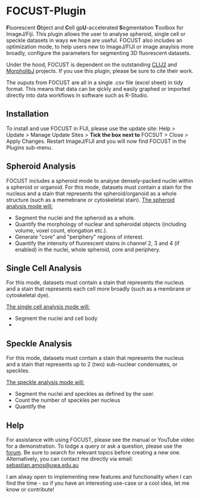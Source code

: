 # FOCUST-Plugin
**F**luorescent **O**bject and **C**ell gp**U**-accelerated **S**egmentation **T**oolbox for ImageJ/Fiji. 
This plugin allows the user to analyse spheroid, single cell or speckle datasets in ways we hope are useful. 
FOCUST also includes an optimization mode, to help users new to ImageJ/FIJI or image anaylsis more broadly, configure the parameters for segmenting 3D fluorescent datasets. 

Under the hood, FOCUST is dependent on the outstanding [CLIJ2](https://github.com/clij/clij2) and [MorpholibJ](https://github.com/ijpb/MorphoLibJ) projects. If you use this plugin, please be sure to cite their work. 

The ouputs from FOCUST are all in a single .csv file (excel sheet) in tidy format. This means that data can be qickly and easily graphed or imported directly into data workflows in software such as R-Studio.

## Installation
To install and use FOCUST in FIJI, please use the update site: Help > Update > Manage Update Sites > __Tick the box next to__ FOCSUT > Close > Apply Changes. Restart ImageJ/FIJI and you will now find FOCUST in the Plugins sub-menu. 

## Spheroid Analysis
FOCUST includes a spheroid mode to analyse densely-packed nuclei within a spheroid or organoid. For this mode, datasets must contain a stain for the nucleus and a stain that represents the spheroid/organoid as a whole structure (such as a memebrane or cytoskeletal stain).
<ins> The spheroid analysis mode will: </ins>
- Segment the nuclei and the spheroid as a whole.
- Quantify the morphology of nuclear and spheroidal objects (including volume, voxel count, elongation etc.). 
- Generate "core" and "periphery" regions of interest.
- Quantify the intensity of fluorescent stains in channel 2, 3 and 4 (if enabled) in the nuclei, whole spheroid, core and periphery.

## Single Cell Analysis

For this mode, datasets must contain a stain that represents the nucleus and a stain that represents each cell more broadly (such as a membrane or cytoskeletal dye). 

<ins> The single cell analysis mode will: </ins>
- Segment the nuclei and cell body
- 


## Speckle Analysis

For this mode, datasets must contain a stain that represents the nucleus and a stain that represents up to 2 (two) sub-nuclear condensates, or speckles. 

<ins> The speckle analysis mode will: </ins>
- Segment the nuclei and speckles as defined by the user.
- Count the number of speckles per nucleus 
- Quantify the 

## Help
For assistance with using FOCUST, please see the manual or YouTube video for a demonstration.
To lodge a query or ask a question, please use the [forum](https://forum.image.sc/). Be sure to search for relevant topics before creating a new one. 
Alternatively, you can contact me directly via email: sebastian.amos@uwa.edu.au

I am alway open to implementing new features and functionality when I can find the time - so if you have an interesting use-case or a cool idea, let me know or contribute!


